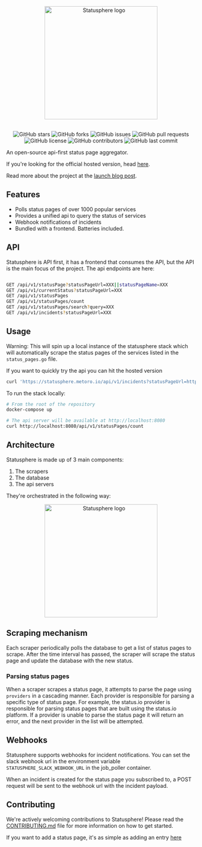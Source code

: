 <div align="center">
<img src="./docs/static/statusphere-white-wide.png" height="300" alt="Statusphere logo">
</div>
<br/>

<div align="center">

![GitHub stars](https://img.shields.io/github/stars/metoro-io/statusphere?style=social)
![GitHub forks](https://img.shields.io/github/forks/metoro-io/statusphere?style=social)
![GitHub issues](https://img.shields.io/github/issues/metoro-io/statusphere)
![GitHub pull requests](https://img.shields.io/github/issues-pr/metoro-io/statusphere)
![GitHub license](https://img.shields.io/github/license/metoro-io/statusphere)
![GitHub contributors](https://img.shields.io/github/contributors/metoro-io/statusphere)
![GitHub last commit](https://img.shields.io/github/last-commit/metoro-io/statusphere)

</div>

An open-source api-first status page aggregator.

If you're looking for the official hosted version, head [here](https://metoro.io/statusphere).

Read more about the project at the [launch blog post](https://metoro.io/blog/statusphere).

## Features

- Polls status pages of over 1000 popular services
- Provides a unified api to query the status of services
- Webhook notifications of incidents
- Bundled with a frontend. Batteries included.

## API

Statusphere is API first, it has a frontend that consumes the API, but the API is the main focus of the project.
The api endpoints are here:

```bash

GET /api/v1/statusPage?statusPageUrl=XXX||statusPageName=XXX
GET /api/v1/currentStatus?statusPageUrl=XXX
GET /api/v1/statusPages
GET /api/v1/statusPages/count
GET /api/v1/statusPages/search?query=XXX
GET /api/v1/incidents?statusPageUrl=XXX

```

## Usage

Warning: This will spin up a local instance of the statusphere stack which will automatically scrape the status pages of
the services listed in the `status_pages.go` file.

If you want to quickly try the api you can hit the hosted version
```bash
curl 'https://statusphere.metoro.io/api/v1/incidents?statusPageUrl=https://www.githubstatus.com' | jq
```

To run the stack locally:

```bash
# From the root of the repository
docker-compose up

# The api server will be available at http://localhost:8080
curl http://localhost:8080/api/v1/statusPages/count
```

## Architecture

Statusphere is made up of 3 main components:

1. The scrapers
2. The database
3. The api servers

They're orchestrated in the following way:

<div align="center">
<img src="./docs/static/statusphere-architecture-white.png" height="300" alt="Statusphere logo">
</div>


## Scraping mechanism

Each scraper periodically polls the database to get a list of status pages to scrape. 
After the time interval has passed, the scraper will scrape the status page and update the database with the new status.

### Parsing status pages

When a scraper scrapes a status page, it attempts to parse the page using `providers` in a cascading manner.
Each provider is responsible for parsing a specific type of status page. For example, the status.io provider is responsible for parsing status pages that are built using the status.io platform.
If a provider is unable to parse the status page it will return an error, and the next provider in the list will be attempted.

## Webhooks

Statusphere supports webhooks for incident notifications. You can set the slack webhook url in the environment variable `STATUSPHERE_SLACK_WEBHOOK_URL` in the job_poller container.

When an incident is created for the status page you subscribed to, a POST request will be sent to the webhook url with the incident payload.

## Contributing

We're actively welcoming contributions to Statusphere! Please read the [CONTRIBUTING.md](CONTRIBUTING.md) file for more information on how to get started.

If you want to add a status page, it's as simple as adding an entry [here](https://github.com/metoro-io/statusphere/blob/main/common/status_pages/status_pages.go)
